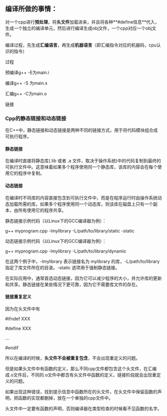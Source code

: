 ## 编译所做的事情：

对一个cpp进行**预处理**，将**头文件**加载进来，并且将各种**#define信息**代入，生成一个独立的编译单元，然后进行编译生成obj文件，一个cpp对应一个obj文件。

编译过程，先生成**汇编语言**，再生成**机器语言**（即汇编指令对应的机器码，cpu认识的指令）



过程

预编译g++ -E为main.i

编译g++ -S 为main.s

汇编g++ -C为main.o 

链接



### **Cpp的静态链接和动态链接**

在C++中，静态链接和动态链接是两种不同的链接方式，用于将代码模块组合成可执行程序。

#### 静态链接

在编译时直接将静态库(.lib 或者 .a 文件，取决于操作系统)中的代码复制到最终的可执行文件中。这意味着如果多个程序使用同一个静态库，该库的内容会在每个使用它的程序中复制。

#### 动态链接

在编译时不将库的内容直接包含到可执行文件中，而是在程序运行时由操作系统动态加载所需的库。如果多个程序使用同一个动态库，则该库在磁盘上只有一个副本，由所有使用它的程序共享。



静态链接示例代码（以Linux下的GCC编译器为例）：

g++ myprogram.cpp -lmylibrary -L/path/to/library/static -static

动态链接示例代码（以Linux下的GCC编译器为例）：

g++ myprogram.cpp -lmylibrary -L/path/to/library/dynamic

在这两个例子中，-lmylibrary 表示链接名为 mylibrary 的库，-L/path/to/library 指定了库文件所在的目录。-static 选项用于强制静态链接。

在实际应用中，通常首选动态链接，因为它可以减少程序的大小，并允许库的更新和共享。静态链接在某些情况下更可靠，因为它不需要库文件的存在。





#### **链接重复定义**

因为在头文件中有

\#ifndef XXX

\#define XXX

...

\#endif

所以在编译的时候，**头文件不会被重复包含**，不会出现重定义的问题。                                                         

但是如果头文件中有函数的定义，那么不同cpp文件都包含这个头文件，在汇编成.o文件后，不同的.o文件中都含有头文件中函数的定义，链接阶段就会出现重定义的问题。

如果出现这种错误，找到提示信息中函数所在的头文件，在头文件中保留函数的声明，把函数的实现都删掉，放在一个单独的cpp文件中。

头文件中一定要有函数的声明，否则编译器在类型检查的时候看不见函数的名字。